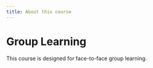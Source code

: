 ```yaml
---
title: About this course
---
```


# Group Learning

This course is designed for face-to-face group learning. 

